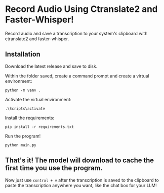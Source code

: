 # Record Audio Using Ctranslate2 and Faster-Whisper!
Record audio and save a transcription to your system's clipboard with ctranslate2 and faster-whisper.

## Installation
Download the latest release and save to disk.

Within the folder saved, create a command prompt and create a virtual environment:
```
python -m venv .
```
Activate the virtual environment:
```
.\Scripts\activate
```
Install the requirements:
```
pip install -r requirements.txt
```
Run the program!
```
python main.py
```

## That's it!  The model will download to cache the first time you use the program.

Now just use ```control + v``` after the transcription is saved to the clipboard to paste the transcription anywhere you want, like the chat box for your LLM!
